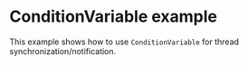 # ConditionVariable example

This example shows how to use `ConditionVariable` for thread synchronization/notification.
